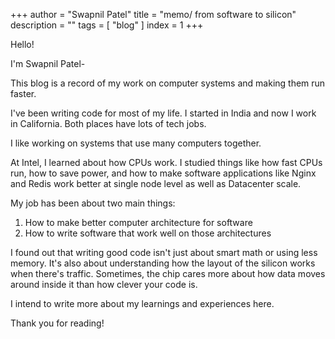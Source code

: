 +++
author = "Swapnil Patel"
title = "memo/ from software to silicon"
description = ""
tags = [
"blog"
]
index = 1
+++

Hello!

I'm Swapnil Patel-

This blog is a record of my work on computer systems and making them run faster.

I've been writing code for most of my life. I started in India and now I work in California. Both places have lots of tech jobs.

I like working on systems that use many computers together.

At Intel, I learned about how CPUs work. I studied things like how fast CPUs run, how to save power, and how to make software applications like Nginx and Redis work better at single node level as well as Datacenter scale.

My job has been about two main things:
1. How to make better computer architecture for software
2. How to write software that work well on those architectures

I found out that writing good code isn't just about smart math or using less memory. It's also about understanding how the layout of the silicon works when there's traffic. Sometimes, the chip cares more about how data moves around inside it than how clever your code is.

I intend to write more about my learnings and experiences here.

Thank you for reading!